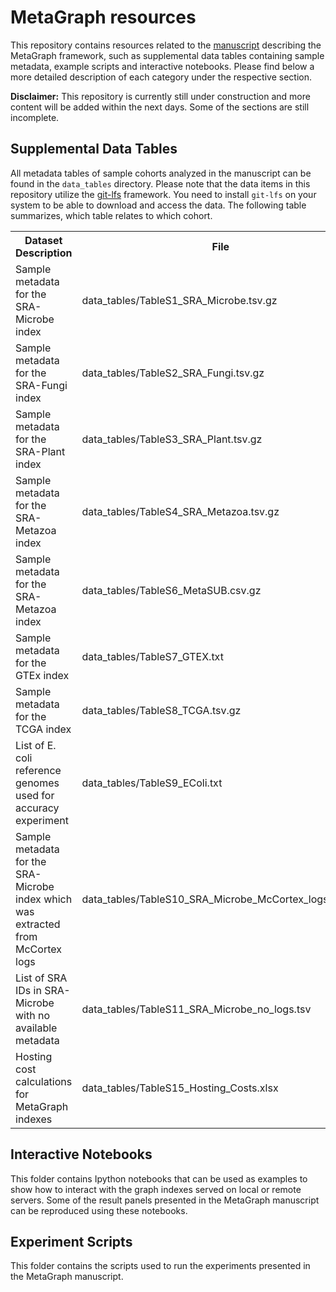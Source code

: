 # MetaGraph resources
This repository contains resources related to the [manuscript](https://www.biorxiv.org/content/10.1101/2020.10.01.322164v3) describing the MetaGraph framework, such as supplemental data tables containing sample metadata, example scripts and interactive notebooks. Please find below a more detailed description of each category under the respective section.

**Disclaimer:** This repository is currently still under construction and more content will be added within the next days. Some of the sections are still incomplete.

## Supplemental Data Tables
All metadata tables of sample cohorts analyzed in the manuscript can be found in the `data_tables` directory. Please note that the data items in this repository utilize the [git-lfs](https://git-lfs.github.com/) framework. You need to install `git-lfs` on your system to be able to download and access the data. The following table summarizes, which table relates to which cohort.

[//]: # (The table styles are currently ignored by GitHub ... https://github.com/github/markup/issues/119)
<table style="width: 100%; table-layout: fixed;">
  <tr >
    <th style="width:40%;">Dataset Description</th>
    <th>File</th>
  </tr>
  <tr>
    <td>Sample metadata for the SRA-Microbe index</td>
    <td style="overflow:scroll;">data_tables/TableS1_SRA_Microbe.tsv.gz</td>
  </tr>
  <tr>
    <td>Sample metadata for the SRA-Fungi index</td>
    <td style="overflow:scroll;">data_tables/TableS2_SRA_Fungi.tsv.gz</td>
  </tr>
  <tr>
    <td>Sample metadata for the SRA-Plant index</td>
    <td style="overflow:scroll;">data_tables/TableS3_SRA_Plant.tsv.gz</td>
  </tr>
  <tr>
    <td>Sample metadata for the SRA-Metazoa index</td>
    <td style="overflow:scroll;">data_tables/TableS4_SRA_Metazoa.tsv.gz</td>
  </tr>
  <tr>
    <td>Sample metadata for the SRA-Metazoa index</td>
    <td style="overflow:scroll;">data_tables/TableS6_MetaSUB.csv.gz</td>
  </tr>
  <tr>
    <td>Sample metadata for the GTEx index</td>
    <td style="overflow:scroll;">data_tables/TableS7_GTEX.txt</td>
  </tr>
  <tr>
    <td>Sample metadata for the TCGA index</td>
    <td style="overflow:scroll;">data_tables/TableS8_TCGA.tsv.gz</td>
  </tr>
  <tr>
    <td>List of E. coli reference genomes used for accuracy experiment</td>
    <td style="overflow:scroll;">data_tables/TableS9_EColi.txt</td>
  </tr>
  <tr>
    <td>Sample metadata for the SRA-Microbe index which was extracted from McCortex logs</td>
    <td style="overflow:scroll;">data_tables/TableS10_SRA_Microbe_McCortex_logs.tsv.gz</td>
  </tr>
  <tr>
    <td>List of SRA IDs in SRA-Microbe with no available metadata</td>
    <td style="overflow:scroll;">data_tables/TableS11_SRA_Microbe_no_logs.tsv</td>
  </tr>
  <tr>
    <td>Hosting cost calculations for MetaGraph indexes</td>
    <td style="overflow:scroll;">data_tables/TableS15_Hosting_Costs.xlsx</td>
  </tr>
</table>

## Interactive Notebooks
This folder contains Ipython notebooks that can be used as examples to show how to interact with the graph indexes served on local or remote servers. Some of the result panels presented in the MetaGraph manuscript can be reproduced using these notebooks.

## Experiment Scripts
This folder contains the scripts used to run the experiments presented in the MetaGraph manuscript.

